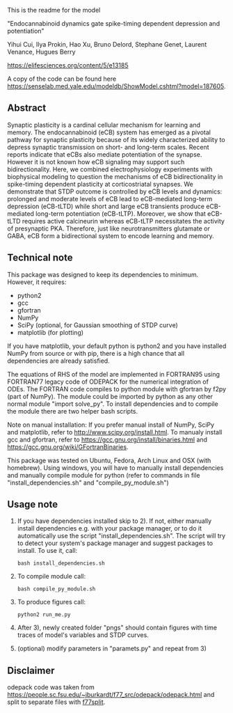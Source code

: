 This is the readme for the model
  
"Endocannabinoid dynamics gate spike-timing dependent depression and potentiation"
  
Yihui Cui, Ilya Prokin, Hao Xu, Bruno Delord, Stephane Genet, Laurent Venance, Hugues Berry
  
<https://elifesciences.org/content/5/e13185>
  
A copy of the code can be found here <https://senselab.med.yale.edu/modeldb/ShowModel.cshtml?model=187605>.


Abstract
-------------------

Synaptic plasticity is a cardinal cellular mechanism for learning and
memory. The endocannabinoid (eCB) system has emerged as a pivotal
pathway for synaptic plasticity because of its widely characterized
ability to depress synaptic transmission on short- and long-term scales.
Recent reports indicate that eCBs also mediate potentiation of the
synapse. However it is not known how eCB signaling may support such
bidirectionality. Here, we combined electrophysiology experiments with
biophysical modeling to question the mechanisms of eCB bidirectionality
in spike-timing dependent plasticity at corticostriatal synapses. We
demonstrate that STDP outcome is controlled by eCB levels and dynamics:
prolonged and moderate levels of eCB lead to eCB-mediated long-term
depression (eCB-tLTD) while short and large eCB transients produce
eCB-mediated long-term potentiation (eCB-tLTP). Moreover, we show that
eCB-tLTD requires active calcineurin whereas eCB-tLTP necessitates the
activity of presynaptic PKA. Therefore, just like neurotransmitters
glutamate or GABA, eCB form a bidirectional system to encode learning
and memory.


Technical note
-------------------

This package was designed to keep its dependencies to minimum.
However, it requires:

- python2
- gcc
- gfortran
- NumPy
- SciPy (optional, for Gaussian smoothing of STDP curve)
- matplotlib (for plotting)

If you have matplotlib, your default python is python2 and you have
installed NumPy from source or with pip, there is a high chance that all
dependencies are already satisfied.

The equations of RHS of the model are implemented in FORTRAN95 using
FORTRAN77 legacy code of ODEPACK for the numerical integration of ODEs.
The FORTRAN code compiles to python module with gfortran by f2py (part
of NumPy). The module could be imported by python as any
other normal module "import solve_py".
To install dependencies and to compile the module
there are two helper bash scripts.

Note on manual installation:
If you prefer manual install of NumPy, SciPy and matplotlib, refer to
<http://www.scipy.org/install.html>.
To manualy install gcc and gfortran, refer to
<https://gcc.gnu.org/install/binaries.html> and
<https://gcc.gnu.org/wiki/GFortranBinaries>.

This package was tested on Ubuntu, Fedora, Arch Linux and OSX (with
homebrew). Using windows, you will have to manually install
dependencies and manually compile module for python (refer to commands
in file "install_dependencies.sh" and "compile_py_module.sh")


Usage note
-------------------

1) If you have dependencies installed skip to 2). If not, either
manually install dependencies e.g. with your package manager, or to do it
automatically use the script "install_dependencies.sh". The script will
try to detect your system's package manager and suggest packages to
install. To use it, call:
  
    ```{.sh}
    bash install_dependencies.sh
    ```

2) To compile module call:

    ```{.sh}
    bash compile_py_module.sh
    ```

3) To produce figures call:

    ```{.sh}
    python2 run_me.py
    ```

4) After 3), newly created folder "pngs" should contain figures with
time traces of model's variables and STDP curves.

5) (optional) modify parameters in "paramets.py" and repeat from 3)


Disclaimer
-------------------

odepack code was taken from <https://people.sc.fsu.edu/~jburkardt/f77_src/odepack/odepack.html> and split to separate files with [f77split](https://people.sc.fsu.edu/~jburkardt/c_src/f77split/f77split.html).
